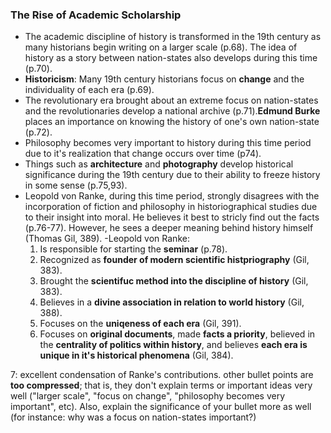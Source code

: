 ### The Rise of Academic Scholarship
- The academic discipline of history is transformed in the 19th century as many historians begin writing on a larger scale (p.68). The idea of history as a story between nation-states also develops during this time (p.70). 
- **Historicism**: Many 19th century historians focus on **change** and the individuality of each era (p.69).
- The revolutionary era brought about an extreme focus on nation-states and the revolutionaries develop a national archive (p.71).**Edmund Burke** places an importance on knowing the history of one's own nation-state (p.72).
- Philosophy becomes very important to history during this time period due to it's realization that change occurs over time (p74).
- Things such as **architecture** and **photography** develop historical significance during the 19th century due to their ability to freeze history in some sense (p.75,93).
- Leopold von Ranke, during this time period, strongly disagrees with the incorporation of fiction and philosophy in historiographical studies due to their insight into moral. He believes it best to stricly find out the facts (p.76-77). However, he sees a deeper meaning behind history himself (Thomas Gil, 389).
-Leopold von Ranke:
  1. Is responsible for starting the **seminar** (p.78).
  2. Recognized as **founder of modern scientific histpriography** (Gil, 383).
  3. Brought the **scientifuc method into the discipline of history** (Gil, 383).
  4. Believes in a **divine association in relation to world history** (Gil, 388).
  5. Focuses on the **uniqeness of each era** (Gil, 391).
  6. Focuses on **original documents**, made **facts a priority**, believed in the **centrality of politics within history**, and believes **each era is unique in it's historical phenomena** (Gil, 384).

7: excellent condensation of Ranke's contributions. other bullet points are **too compressed**; that is, they don't explain terms or important ideas very well ("larger scale", "focus on change", "philosophy becomes very important", etc). Also, explain the significance of your bullet more as well (for instance: why was a focus on nation-states important?)
